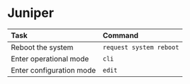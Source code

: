# Juniper

| Task                      | Command                                |
| :---                      | :---                                   |
| Reboot the system         | `request system reboot` |
| Enter operational mode    | `cli`       |
| Enter configuration mode    | `edit`       |
